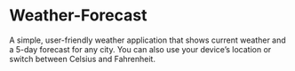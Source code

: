# Weather-Forecast

A simple, user-friendly weather application that shows current weather and a 5-day forecast for any city. You can also use your device’s location or switch between Celsius and Fahrenheit.
